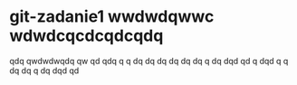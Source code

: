 # git-zadanie1 wwdwdqwwc  wdwdcqcdcqdcqdq
qdq qwdwdwqdq
qw
qd
qdq
q
q
dq
dq
dq
dq
dq
dq
q
dq
dqd
qd
q
dqd
q
q
dq
dq
q
dq
dqd
qd
